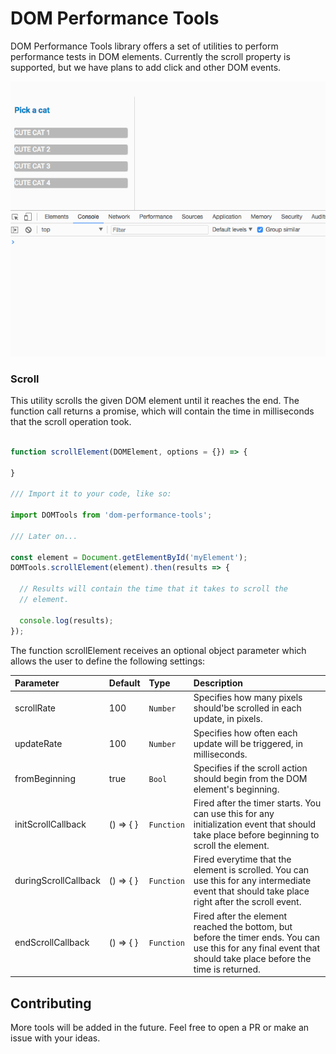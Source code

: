 # DOM Performance Tools

DOM Performance Tools library offers a set of utilities to perform performance tests in DOM elements. Currently the scroll property is supported, but we have plans to add click and other DOM events.

<div align="center">
  <img src="extra/cats.gif" alt="Live demo" />
</div>

### Scroll

This utility scrolls the given DOM element until it reaches the end. The function call returns a promise, which will contain the time in milliseconds that the scroll operation took.

```js

function scrollElement(DOMElement, options = {}) => {

}

/// Import it to your code, like so:

import DOMTools from 'dom-performance-tools';

/// Later on...

const element = Document.getElementById('myElement');
DOMTools.scrollElement(element).then(results => {

  // Results will contain the time that it takes to scroll the
  // element.

  console.log(results);
});
```

The function scrollElement receives an optional object parameter which allows the user to define the following settings:

| Parameter | Default | Type | Description |
|:---|:---|:---|:---|
| scrollRate | 100 | `Number` | Specifies how many pixels should'be scrolled in each update, in pixels. |
| updateRate | 100 | `Number` | Specifies how often each update will be triggered, in milliseconds. |
| fromBeginning | true | `Bool` | Specifies if the scroll action should begin from the DOM element's beginning. |
| initScrollCallback | () => { } | `Function` | Fired after the timer starts. You can use this for any initialization event that should take place before beginning to scroll the element. |
| duringScrollCallback | () => { } | `Function` | Fired everytime that the element is scrolled. You can use this for any intermediate event that should take place right after the scroll event. |
| endScrollCallback | () => { } | `Function` | Fired after the element reached the bottom, but before the timer ends. You can use this for any final event that should take place before the time is returned. |


## Contributing

More tools will be added in the future. Feel free to open a PR or make an issue with your ideas.
